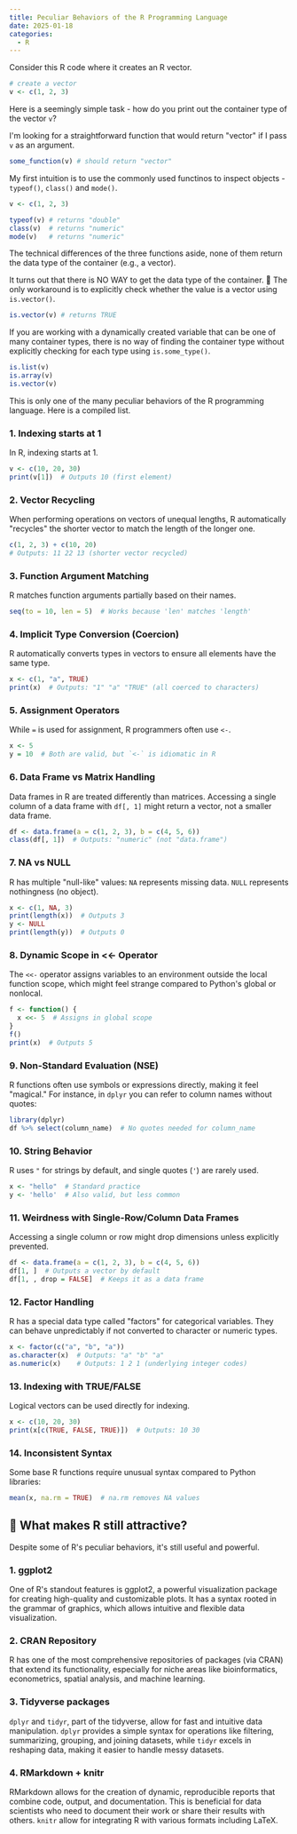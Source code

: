 ```yaml
---
title: Peculiar Behaviors of the R Programming Language
date: 2025-01-18
categories:
  - R
---
```


Consider this R code where it creates an R vector.

```R
# create a vector
v <- c(1, 2, 3)
```

Here is a seemingly simple task - how do you print out the container type of the vector `v`?

I'm looking for a straightforward function that would return "vector" if I pass `v` as an argument.

```R
some_function(v) # should return "vector"
```

My first intuition is to use the commonly used functinos to inspect objects - `typeof()`, `class()` and `mode()`.

```R
v <- c(1, 2, 3)

typeof(v) # returns "double"
class(v)  # returns "numeric"
mode(v)   # returns "numeric"
```

The technical differences of the three functions aside, none of them return the data type of the container (e.g., a vector).

It turns out that there is NO WAY to get the data type of the container. 🤯 The only workaround is to explicitly check whether the value is a vector using `is.vector()`.

```R
is.vector(v) # returns TRUE
```

If you are working with a dynamically created variable that can be one of many container types, there is no way of finding the container type without explicitly checking for each type using `is.some_type()`.

```R
is.list(v)
is.array(v)
is.vector(v)
```

This is only one of the many peculiar behaviors of the R programming language. Here is a compiled list.

### 1. Indexing starts at 1

In R, indexing starts at 1.

```R
v <- c(10, 20, 30)
print(v[1])  # Outputs 10 (first element)
```

### 2. Vector Recycling

When performing operations on vectors of unequal lengths, R automatically "recycles" the shorter vector to match the length of the longer one.

```R
c(1, 2, 3) + c(10, 20)
# Outputs: 11 22 13 (shorter vector recycled)
```

### 3. Function Argument Matching

R matches function arguments partially based on their names.

```R
seq(to = 10, len = 5)  # Works because 'len' matches 'length'
```

### 4. Implicit Type Conversion (Coercion)

R automatically converts types in vectors to ensure all elements have the same type.

```R
x <- c(1, "a", TRUE)
print(x)  # Outputs: "1" "a" "TRUE" (all coerced to characters)
```

### 5. Assignment Operators

While `=` is used for assignment, R programmers often use `<-`.

```R
x <- 5
y = 10  # Both are valid, but `<-` is idiomatic in R
```

### 6. Data Frame vs Matrix Handling

Data frames in R are treated differently than matrices. Accessing a single column of a data frame with `df[, 1]` might return a vector, not a smaller data frame.

```R
df <- data.frame(a = c(1, 2, 3), b = c(4, 5, 6))
class(df[, 1])  # Outputs: "numeric" (not "data.frame")
```

### 7. NA vs NULL

R has multiple "null-like" values:
`NA` represents missing data.
`NULL` represents nothingness (no object).

```R
x <- c(1, NA, 3)
print(length(x))  # Outputs 3
y <- NULL
print(length(y))  # Outputs 0
```

### 8. Dynamic Scope in <<- Operator

The `<<-` operator assigns variables to an environment outside the local function scope, which might feel strange compared to Python's global or nonlocal.

```R
f <- function() {
  x <<- 5  # Assigns in global scope
}
f()
print(x)  # Outputs 5
```

### 9. Non-Standard Evaluation (NSE)

R functions often use symbols or expressions directly, making it feel "magical." For instance, in `dplyr` you can refer to column names without quotes:

```R
library(dplyr)
df %>% select(column_name)  # No quotes needed for column_name
```

### 10. String Behavior

R uses `"` for strings by default, and single quotes (`'`) are rarely used.

```R
x <- "hello"  # Standard practice
y <- 'hello'  # Also valid, but less common
```

### 11. Weirdness with Single-Row/Column Data Frames

Accessing a single column or row might drop dimensions unless explicitly prevented.

```R
df <- data.frame(a = c(1, 2, 3), b = c(4, 5, 6))
df[1, ]  # Outputs a vector by default
df[1, , drop = FALSE]  # Keeps it as a data frame
```

### 12. Factor Handling

R has a special data type called "factors" for categorical variables. They can behave unpredictably if not converted to character or numeric types.

```R
x <- factor(c("a", "b", "a"))
as.character(x)  # Outputs: "a" "b" "a"
as.numeric(x)    # Outputs: 1 2 1 (underlying integer codes)
```

### 13. Indexing with TRUE/FALSE

Logical vectors can be used directly for indexing.

```R
x <- c(10, 20, 30)
print(x[c(TRUE, FALSE, TRUE)])  # Outputs: 10 30
```

### 14. Inconsistent Syntax

Some base R functions require unusual syntax compared to Python libraries:

```R
mean(x, na.rm = TRUE)  # na.rm removes NA values
```

## 🧲 What makes R still attractive?

Despite some of R's peculiar behaviors, it's still useful and powerful.

### 1. ggplot2

One of R's standout features is ggplot2, a powerful visualization package for creating high-quality and customizable plots. It has a syntax rooted in the grammar of graphics, which allows intuitive and flexible data visualization.

### 2. CRAN Repository

R has one of the most comprehensive repositories of packages (via CRAN) that extend its functionality, especially for niche areas like bioinformatics, econometrics, spatial analysis, and machine learning.

### 3. Tidyverse packages

`dplyr` and `tidyr`, part of the tidyverse, allow for fast and intuitive data manipulation. `dplyr` provides a simple syntax for operations like filtering, summarizing, grouping, and joining datasets, while `tidyr` excels in reshaping data, making it easier to handle messy datasets.

### 4. RMarkdown + knitr

RMarkdown allows for the creation of dynamic, reproducible reports that combine code, output, and documentation. This is beneficial for data scientists who need to document their work or share their results with others. `knitr` allow for integrating R with various formats including LaTeX.

